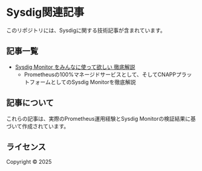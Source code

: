 # Sysdig関連記事

このリポジトリには、Sysdigに関する技術記事が含まれています。

## 記事一覧

- [Sysdig Monitor をみんなに使って欲しい 徹底解説](./sysdig-monitor-complete-guide.md)
  - Prometheusの100%マネージドサービスとして、そしてCNAPPプラットフォームとしてのSysdig Monitorを徹底解説

## 記事について

これらの記事は、実際のPrometheus運用経験とSysdig Monitorの検証結果に基づいて作成されています。

## ライセンス

Copyright © 2025
